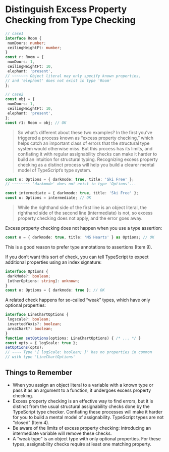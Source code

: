 # Distinguish Excess Property Checking from Type Checking

```typescript
// case1
interface Room {
 numDoors: number;
 ceilingHeightFt: number;
}
const r: Room = {
 numDoors: 1,
 ceilingHeightFt: 10,
 elephant: 'present',
// ~~~~~~~ Object literal may only specify known properties,
// and 'elephant' does not exist in type 'Room'
};

// case2
const obj = {
 numDoors: 1,
 ceilingHeightFt: 10,
 elephant: 'present',
};
const r1: Room = obj; // OK
```

> So what’s different about these two examples? In the first you’ve triggered a process known as “excess property checking,” which helps catch an important class of errors that the structural type system would otherwise miss. But this process has its limits, and conflating it with regular assignability checks can make it harder to build an intuition for structural typing. Recognizing excess property checking as a distinct process will help you build a clearer mental model of TypeScript’s type system.

```typescript
const o: Options = { darkmode: true, title: 'Ski Free' };
// ~~~~~~~~ 'darkmode' does not exist in type 'Options'...

const intermediate = { darkmode: true, title: 'Ski Free' };
const o: Options = intermediate; // OK
```

> While the righthand side of the first line is an object literal, the righthand side of the second line (intermediate) is not, so excess property checking does not apply, and the error goes away.

Excess property checking does not happen when you use a type assertion:
```typescript
const o = { darkmode: true, title: 'MS Hearts' } as Options; // OK
```
This is a good reason to prefer type annotations to assertions (Item 9).

If you don’t want this sort of check, you can tell TypeScript to expect additional properties using an index signature:
```typescript
interface Options {
 darkMode?: boolean;
 [otherOptions: string]: unknown;
}
const o: Options = { darkmode: true }; // OK
```

A related check happens for so-called “weak” types, which have only optional properties:
```typescript
interface LineChartOptions {
 logscale?: boolean;
 invertedYAxis?: boolean;
 areaChart?: boolean;
}
function setOptions(options: LineChartOptions) { /* ... */ }
const opts = { logScale: true };
setOptions(opts);
// ~~~~ Type '{ logScale: boolean; }' has no properties in common
// with type 'LineChartOptions'
```


## Things to Remember
* When you assign an object literal to a variable with a known type or pass it as an argument to a function, it undergoes excess property checking.
* Excess property checking is an effective way to find errors, but it is distinct from the usual structural assignability checks done by the TypeScript type checker. Conflating these processes will make it harder for you to build a mental model of assignability. TypeScript types are not “closed” (Item 4).
* Be aware of the limits of excess property checking: introducing an intermediate variable will remove these checks.
* A “weak type” is an object type with only optional properties. For these types, assignability checks require at least one matching property.

